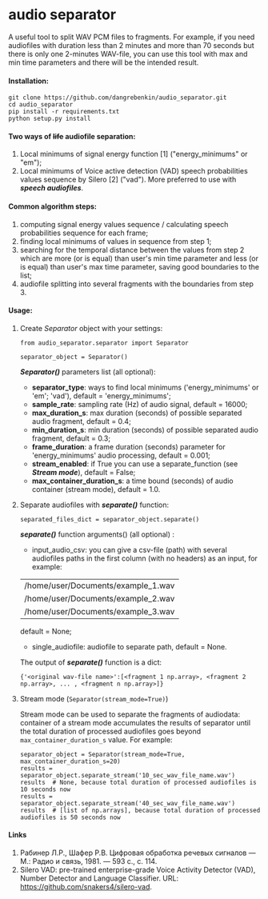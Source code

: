 # audio separator

A useful tool to split WAV PCM files to fragments.
For example, if you need audiofiles with duration less than 2 minutes and more than 70 seconds but there is only 
one 2-minutes WAV-file, you can use this tool with max and min time parameters and there will be the intended result.

#### Installation:

```
git clone https://github.com/dangrebenkin/audio_separator.git
cd audio_separator
pip install -r requirements.txt
python setup.py install
```

#### Two ways of ~~life~~ audiofile separation:

1) Local minimums of signal energy function [1] ("energy_minimums" or "em");
2) Local minimums of Voice active detection (VAD) speech probabilities values sequence by Silero [2] ("vad"). More
preferred to use with **_speech audiofiles_**.

#### Common algorithm steps:

1. computing signal energy values sequence / calculating speech probabilities sequence for each frame;
2. finding local minimums of values in sequence from step 1;
3. searching for the temporal distance between the values from step 2 which are more (or is equal) 
than user's min time parameter and less (or is equal) than user's max time parameter, saving good 
boundaries to the list;
4. audiofile splitting into several fragments with the boundaries from step 3.

#### Usage:

1. Create *Separator* object with your settings:

    ```
    from audio_separator.separator import Separator 
    
    separator_object = Separator()
    ```

    **_Separator()_** parameters list (all optional):
   - **separator_type**: ways to find local minimums ('energy_minimums' or 'em'; 'vad'), default = 'energy_minimums';
   - **sample_rate**: sampling rate (Hz) of audio signal, default = 16000;
   - **max_duration_s**: max duration (seconds) of possible separated audio fragment, default = 0.4;
   - **min_duration_s**: min duration (seconds) of possible separated audio fragment, default = 0.3;
   - **frame_duration**: a frame duration (seconds) parameter for 'energy_minimums' audio processing, default = 0.001;
   - **stream_enabled**: if True you can use a separate_function (see **_Stream mode_**), default = False;
   - **max_container_duration_s**: a time bound (seconds) of audio container (stream mode), default = 1.0.
   
2. Separate audiofiles with **_separate()_** function:
    
    ```
   separated_files_dict = separator_object.separate()
    ```
   **_separate()_** function arguments() (all optional) :
    - input_audio_csv: you can give a csv-file (path) with several audiofiles paths in the first column (with no headers) 
   as an input, for example:
   
   |                          |
   |------------------------------------|
   | /home/user/Documents/example_1.wav |
   | /home/user/Documents/example_2.wav |
   | /home/user/Documents/example_3.wav |

   default = None;
    - single_audiofile: audiofile to separate path, default = None.

   The output of **_separate()_** function is a dict:

   ```
   {'<original wav-file name>':[<fragment 1 np.array>, <fragment 2 np.array>, ... , <fragment n np.array>]}
   ```

3. Stream mode (`Separator(stream_mode=True)`)

   Stream mode can be used to separate the fragments of audiodata: container of a stream mode accumulates the 
   results of separator until the total duration of processed audiofiles goes beyond `max_container_duration_s`
   value. For example:
   
   ```
   separator_object = Separator(stream_mode=True, max_container_duration_s=20)
   results = separator_object.separate_stream('10_sec_wav_file_name.wav')
   results  # None, because total duration of processed audiofiles is 10 seconds now
   results = separator_object.separate_stream('40_sec_wav_file_name.wav')
   results  # [list of np.arrays], because total duration of processed audiofiles is 50 seconds now
   ```

#### Links

1. Рабинер Л.Р., Шафер Р.В. Цифровая обработка речевых сигналов — М.: Радио и связь, 1981. — 593 c., c. 114.
2. Silero VAD: pre-trained enterprise-grade Voice Activity Detector (VAD), Number Detector and Language Classifier.
URL: https://github.com/snakers4/silero-vad.
